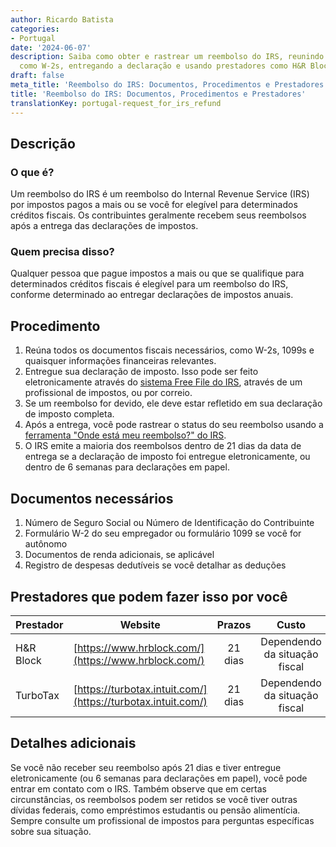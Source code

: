 ```yaml
---
author: Ricardo Batista
categories:
- Portugal
date: '2024-06-07'
description: Saiba como obter e rastrear um reembolso do IRS, reunindo documentos
  como W-2s, entregando a declaração e usando prestadores como H&R Block e TurboTax.
draft: false
meta_title: 'Reembolso do IRS: Documentos, Procedimentos e Prestadores'
title: 'Reembolso do IRS: Documentos, Procedimentos e Prestadores'
translationKey: portugal-request_for_irs_refund
---
```



## Descrição
### O que é?
Um reembolso do IRS é um reembolso do Internal Revenue Service (IRS) por impostos pagos a mais ou se você for elegível para determinados créditos fiscais. Os contribuintes geralmente recebem seus reembolsos após a entrega das declarações de impostos.

### Quem precisa disso?
Qualquer pessoa que pague impostos a mais ou que se qualifique para determinados créditos fiscais é elegível para um reembolso do IRS, conforme determinado ao entregar declarações de impostos anuais.

## Procedimento
1. Reúna todos os documentos fiscais necessários, como W-2s, 1099s e quaisquer informações financeiras relevantes.
2. Entregue sua declaração de imposto. Isso pode ser feito eletronicamente através do [sistema Free File do IRS](https://www.irs.gov/filing/free-file-do-your-federal-taxes-for-free), através de um profissional de impostos, ou por correio.
3. Se um reembolso for devido, ele deve estar refletido em sua declaração de imposto completa.
4. Após a entrega, você pode rastrear o status do seu reembolso usando a [ferramenta "Onde está meu reembolso?" do IRS](https://www.irs.gov/refunds).
5. O IRS emite a maioria dos reembolsos dentro de 21 dias da data de entrega se a declaração de imposto foi entregue eletronicamente, ou dentro de 6 semanas para declarações em papel.

## Documentos necessários
1. Número de Seguro Social ou Número de Identificação do Contribuinte
2. Formulário W-2 do seu empregador ou formulário 1099 se você for autônomo
3. Documentos de renda adicionais, se aplicável
4. Registro de despesas dedutíveis se você detalhar as deduções

## Prestadores que podem fazer isso por você

| Prestador        |     Website     |     Prazos    |       Custo      |
| --------------- | --------------- |  :-------------: | :-------------: |
| H&R Block       |  [https://www.hrblock.com/](https://www.hrblock.com/)     |    21 dias     |  Dependendo da situação fiscal |
| TurboTax        |  [https://turbotax.intuit.com/](https://turbotax.intuit.com/)   |     21 dias     | Dependendo da situação fiscal |

## Detalhes adicionais
Se você não receber seu reembolso após 21 dias e tiver entregue eletronicamente (ou 6 semanas para declarações em papel), você pode entrar em contato com o IRS. Também observe que em certas circunstâncias, os reembolsos podem ser retidos se você tiver outras dívidas federais, como empréstimos estudantis ou pensão alimentícia. Sempre consulte um profissional de impostos para perguntas específicas sobre sua situação.